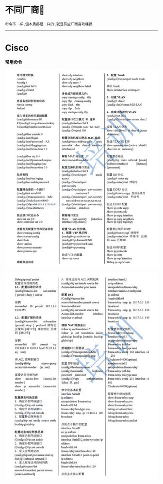 # 不同厂商🎲

`命令不一样,但本质都是一样的,就是有些厂商喜欢瞎搞`

---

# Cisco

**常用命令**
<p align="center">
    <img src="../../../assets/img/运维/Network/不同厂商/1.jpg">
</p>

<p align="center">
    <img src="../../../assets/img/运维/Network/不同厂商/2.jpg">
</p>
